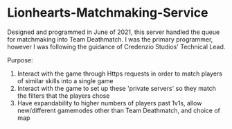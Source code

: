 # Lionhearts-Matchmaking-Service
Designed and programmed in June of 2021, this server handled the queue for matchmaking into Team Deathmatch. I was the primary programmer, however I was following the guidance of Credenzio Studios' Technical Lead.

Purpose:
1. Interact with the game through Https requests in order to match players of similar skills into a single game
2. Interact with the game to set up these 'private servers' so they match the filters that the players chose
3. Have expandability to higher numbers of players past 1v1s, allow new/different gamemodes other than Team Deathmatch, and choice of map
